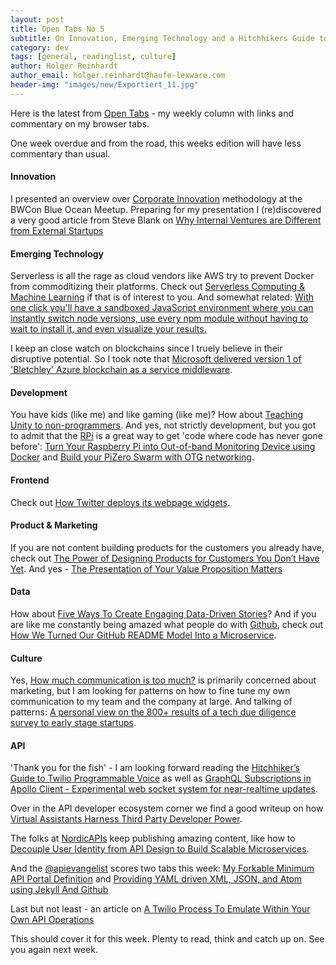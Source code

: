 ```yaml
---
layout: post
title: Open Tabs No 5
subtitle: On Innovation, Emerging Technology and a Hitchhikers Guide to APIs.
category: dev
tags: [general, readinglist, culture]
author: Holger Reinhardt
author_email: holger.reinhardt@haufe-lexware.com 
header-img: "images/new/Exportiert_11.jpg"
---
```


Here is the latest from [Open Tabs](http://dev.haufe.com/meta/category/opinion/) - my weekly column with links and commentary on my browser tabs.

One week overdue and from the road, this weeks edition will have less commentary than usual. 

#### Innovation
I presented an overview over [Corporate Innovation](http://www.slideshare.net/HolgerReinhardt/blue-ocean-corporate-innovation) methodology at the BWCon Blue Ocean Meetup. Preparing for my presentation I (re)discovered a very good article from Steve Blank on [Why Internal Ventures are Different from External Startups](https://steveblank.com/2014/03/26/why-internal-ventures-are-different-from-external-startups/)

#### Emerging Technology
Serverless is all the rage as cloud vendors like AWS try to prevent Docker from commoditizing their platforms. Check out [Serverless Computing & Machine Learning](https://blog.alexcasalboni.com/serverless-computing-machine-learning-baf52b89e1b0#.68s3z3gpb) if that is of interest to you. And somewhat related: [With one click you'll have a sandboxed JavaScript environment where you can instantly switch node versions, use every npm module without having to wait to install it, and even visualize your results.](https://runkit.com/home)

I keep an close watch on blockchains since I truely believe in their disruptive potential. So I took note that [Microsoft delivered version 1 of 'Bletchley' Azure blockchain as a service middleware](http://www.zdnet.com/article/microsoft-delivers-version-1-of-bletchley-azure-blockchain-as-a-service-middleware/). 

#### Development
You have kids (like me) and like gaming (like me)? How about [Teaching Unity to non-programmers](https://blogs.unity3d.com/2016/09/20/teaching-unity-to-non-programmers-playground-project/). And yes, not strictly development, but you got to admit that the [RPi](https://www.raspberrypi.org) is a great way to get 'code where code has never gone before': [Turn Your Raspberry Pi into Out-of-band Monitoring Device using Docker](http://collabnix.com/archives/1885) and [Build your PiZero Swarm with OTG networking](http://blog.alexellis.io/pizero-otg-swarm/?).

#### Frontend
Check out [How Twitter deploys its webpage widgets](https://blog.twitter.com/2016/how-twitter-deploys-its-widgets-javascript).

#### Product & Marketing
If you are not content building products for the customers you already have, check out [The Power of Designing Products for Customers You Don’t Have Yet](https://hbr.org/2016/08/the-power-of-designing-products-for-customers-you-dont-have-yet). And yes - [The Presentation of Your Value Proposition Matters ](http://conversionxl.com/research-study/value-proposition-study/)

#### Data
How about [Five Ways To Create Engaging Data-Driven Stories](http://buzzsumo.com/blog/how-to-write-data-driven-stories-5-core-narratives/)? And if you are like me constantly being amazed what people do with [Github](http://github.com), check out [How We Turned Our GitHub README Model Into a Microservice](http://blog.algorithmia.com/how-we-hosted-our-model-as-a-microservice/).

#### Culture
Yes, [How much communication is too much?](https://blog.intercom.com/qa-how-much-communication-is-too-much/)  is primarily concerned about marketing, but I am looking for patterns on how to fine tune my own communication to my team and the company at large. And talking of patterns: [A personal view on the 800+ results of a tech due diligence survey to early stage startups](https://medium.com/point-nine-news/12-observations-from-a-tech-due-diligence-survey-8fe32f650b50#.x7cq2fuof).

#### API
'Thank you for the fish' - I am looking forward reading the [Hitchhiker’s Guide to Twilio Programmable Voice](https://www.twilio.com/blog/2016/09/hitchhikers-guide-to-twilio-programmable-voice.html) as well as [GraphQL Subscriptions in Apollo Client - Experimental web socket system for near-realtime updates](https://medium.com/apollo-stack/graphql-subscriptions-in-apollo-client-9a2457f015fb#.tsqinhn4i).

Over in the API developer ecosystem corner we find a good writeup on how [Virtual Assistants Harness Third Party Developer Power](http://nordicapis.com/virtual-assistants-harness-third-party-developer-power/).

The folks at [NordicAPIs](http://nordicapis.com) keep publishing amazing content, like how to [Decouple User Identity from API Design to Build Scalable Microservices](http://nordicapis.com/decouple-user-identity-from-api-design-to-build-scalable-microservices/).

And the [@apievangelist](https://twitter.com/apievangelist) scores two tabs this week: [My Forkable Minimum API Portal Definition](http://apievangelist.com/2016/09/19/my-forkable-minimum-api-portal-definition/) and [Providing YAML driven XML, JSON, and Atom using Jekyll And Github](http://apievangelist.com/2016/09/19/providing-yaml-driven-xml-json-and-atom-using-jekyll-and-github/)

Last but not least - an article on [A Twilio Process To Emulate Within Your Own API Operations](http://apievangelist.com/2016/09/19/a-twilio-process-to-emulate-within-your-own-api-operations/)

This should cover it for this week. Plenty to read, think and catch up on. See you again next week.


